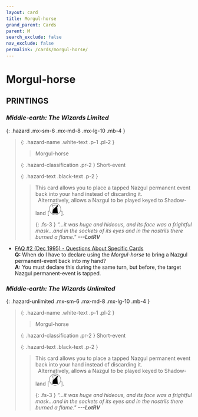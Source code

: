 ```yaml
---
layout: card
title: Morgul-horse
grand_parent: Cards
parent: M
search_exclude: false
nav_exclude: false
permalink: /cards/morgul-horse/
---
```


# Morgul-horse


## PRINTINGS


### _Middle-earth: The Wizards Limited_

{: .hazard .mx-sm-6 .mx-md-8 .mx-lg-10 .mb-4 }
> {: .hazard-name .white-text .p-1 .pl-2 }
> > <div class="hazard-mp"></div>
> > <div class="card-name">Morgul-horse</div>
>
> {: .hazard-classification .pr-2 }
> Short-event
>
> {: .hazard-text .black-text .p-2 }
> > This card allows you to place a tapped Nazgul permanent event back into your hand instead of discarding it. <br>&ensp;Alternatively, allows a Nazgul to be played keyed to Shadow-land <nobr>[<img src="/assets/images/shadow-land.svg">]</nobr>.  
> > 
> > {: .fs-3 } 
> > _“...it was huge and hideous, and its face was a frightful mask...and in the sockets of its eyes and in the nostrils there burned a flame."_ ***---&#65279;LotRV*** 
>

 - [FAQ #2 (Dec 1995) - Questions About Specific Cards](/original/rulings/faq-2/#questions-about-specific-cards)<br>**Q:** When do I have to declare using the _Morgul-horse_ to bring a Nazgul permanent-event back into my hand?<br>**A:** You must declare this during the same turn, but before, the target Nazgul permanent-event is tapped.

### _Middle-earth: The Wizards Unlimited_

{: .hazard-unlimited .mx-sm-6 .mx-md-8 .mx-lg-10 .mb-4 }
> {: .hazard-name .white-text .p-1 .pl-2 }
> > <div class="hazard-mp"></div>
> > <div class="card-name">Morgul-horse</div>
>
> {: .hazard-classification .pr-2 }
> Short-event
>
> {: .hazard-text .black-text .p-2 }
> > This card allows you to place a tapped Nazgul permanent event back into your hand instead of discarding it. <br>&ensp;Alternatively, allows a Nazgul to be played keyed to Shadow-land <nobr>[<img src="/assets/images/shadow-land.svg">]</nobr>.  
> > 
> > {: .fs-3 } 
> > _“...it was huge and hideous, and its face was a frightful mask...and in the sockets of its eyes and in the nostrils there burned a flame."_ ***---&#65279;LotRV*** 
>
